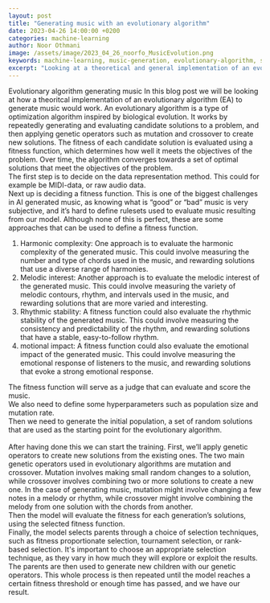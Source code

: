 ```yaml
---
layout: post
title: "Generating music with an evolutionary algorithm"
date: 2023-04-26 14:00:00 +0200
categories: machine-learning
author: Noor Othmani
image: /assets/image/2023_04_26_noorfo_MusicEvolution.png
keywords: machine-learning, music-generation, evolutionary-algorithm, supervised-learning
excerpt: "Looking at a theoretical and general implementation of an evolutionary algorithm to generate music."
---
```



Evolutionary algorithm generating music
In this blog post we will be looking at how a theoritcal implementation of an evolutionary algorithm (EA) to generate music would work.
An evolutionary algorithm is a type of optimization algorithm inspired by biological evolution. It works by repeatedly generating and evaluating candidate solutions to a problem, and then applying genetic operators such as mutation and crossover to create new solutions. The fitness of each candidate solution is evaluated using a fitness function, which determines how well it meets the objectives of the problem. Over time, the algorithm converges towards a set of optimal solutions that meet the objectives of the problem. <br>
The first step is to decide on the data representation method. This could for example be MIDI-data, or raw audio data. <br>
Next up is deciding a fitness function. This is one of the biggest challenges in AI generated music, as knowing what is “good” or “bad” music is very subjective, and it’s hard to define rulesets used to evaluate music resulting from our model. Although none of this is perfect, these are some approaches that can be used to define a fitness function. <br>
<ol>
<li>Harmonic complexity: One approach is to evaluate the harmonic complexity of the generated music. This could involve measuring the number and type of chords used in the music, and rewarding solutions that use a diverse range of harmonies.</li>
<li>Melodic interest: Another approach is to evaluate the melodic interest of the generated music. This could involve measuring the variety of melodic contours, rhythm, and intervals used in the music, and rewarding solutions that are more varied and interesting.</li>
<li>Rhythmic stability: A fitness function could also evaluate the rhythmic stability of the generated music. This could involve measuring the consistency and predictability of the rhythm, and rewarding solutions that have a stable, easy-to-follow rhythm.</li>
<li>motional impact: A fitness function could also evaluate the emotional impact of the generated music. This could involve measuring the emotional response of listeners to the music, and rewarding solutions that evoke a strong emotional response.</li>
</ol>
The fitness function will serve as a judge that can evaluate and score the music. <br>
We also need to define some hyperparameters such as population size and mutation rate. <br>
Then we need to generate the initial population, a set of random solutions that are used as the starting point for the evolutionary algorithm. <br><br>
After having done this we can start the training. First, we’ll apply genetic operators to create new solutions from the existing ones. The two main genetic operators used in evolutionary algorithms are mutation and crossover. Mutation involves making small random changes to a solution, while crossover involves combining two or more solutions to create a new one. In the case of generating music, mutation might involve changing a few notes in a melody or rhythm, while crossover might involve combining the melody from one solution with the chords from another. <br>
Then the model will evaluate the fitness for each generation’s solutions, using the selected fitness function. <br>
Finally, the model selects parents through a choice of selection techniques, such as fitness proportionate selection, tournament selection, or rank-based selection. It's important to choose an appropriate selection technique, as they vary in how much they will explore or exploit the results. The parents are then used to generate new children with our genetic operators. This whole process is then repeated until the model reaches a certain fitness threshold or enough time has passed, and we have our result.
